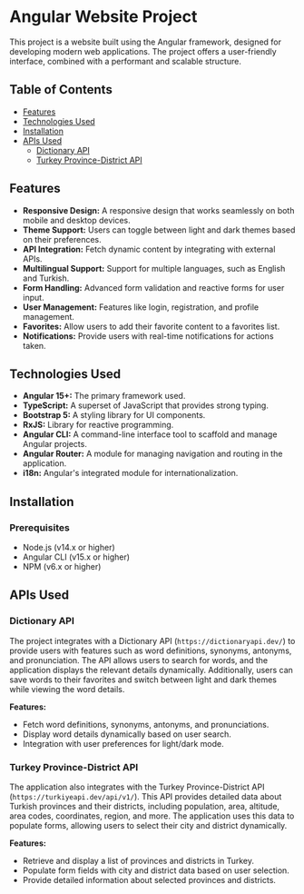 # Angular Website Project

This project is a website built using the Angular framework, designed for developing modern web applications. The project offers a user-friendly interface, combined with a performant and scalable structure.

## Table of Contents

- [Features](#features)
- [Technologies Used](#technologies-used)
- [Installation](#installation)
- [APIs Used](#apis-used)
  - [Dictionary API](#dictionary-api)
  - [Turkey Province-District API](#turkey-province-district-api)

## Features

- **Responsive Design:** A responsive design that works seamlessly on both mobile and desktop devices.
- **Theme Support:** Users can toggle between light and dark themes based on their preferences.
- **API Integration:** Fetch dynamic content by integrating with external APIs.
- **Multilingual Support:** Support for multiple languages, such as English and Turkish.
- **Form Handling:** Advanced form validation and reactive forms for user input.
- **User Management:** Features like login, registration, and profile management.
- **Favorites:** Allow users to add their favorite content to a favorites list.
- **Notifications:** Provide users with real-time notifications for actions taken.

## Technologies Used

- **Angular 15+:** The primary framework used.
- **TypeScript:** A superset of JavaScript that provides strong typing.
- **Bootstrap 5:** A styling library for UI components.
- **RxJS:** Library for reactive programming.
- **Angular CLI:** A command-line interface tool to scaffold and manage Angular projects.
- **Angular Router:** A module for managing navigation and routing in the application.
- **i18n:** Angular's integrated module for internationalization.

## Installation

### Prerequisites

- Node.js (v14.x or higher)
- Angular CLI (v15.x or higher)
- NPM (v6.x or higher)

## APIs Used

### Dictionary API

The project integrates with a Dictionary API (`https://dictionaryapi.dev/`) to provide users with features such as word definitions, synonyms, antonyms, and pronunciation. The API allows users to search for words, and the application displays the relevant details dynamically. Additionally, users can save words to their favorites and switch between light and dark themes while viewing the word details.

**Features:**

- Fetch word definitions, synonyms, antonyms, and pronunciations.
- Display word details dynamically based on user search.
- Integration with user preferences for light/dark mode.

### Turkey Province-District API

The application also integrates with the Turkey Province-District API (`https://turkiyeapi.dev/api/v1/`). This API provides detailed data about Turkish provinces and their districts, including population, area, altitude, area codes, coordinates, region, and more. The application uses this data to populate forms, allowing users to select their city and district dynamically.

**Features:**

- Retrieve and display a list of provinces and districts in Turkey.
- Populate form fields with city and district data based on user selection.
- Provide detailed information about selected provinces and districts.
